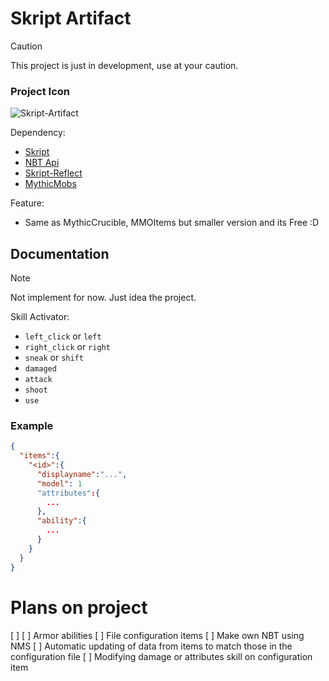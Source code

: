 # Skript Artifact

> [!CAUTION]
> This project is just in development, use at your caution.

### Project Icon
![Skript-Artifact](https://i.imgur.com/4HjhL4g.png)

Dependency:
- [Skript](https://github.com/SkriptLang/Skript)
- [NBT Api](https://github.com/tr7zw/Item-NBT-API)
- [Skript-Reflect](https://github.com/SkriptLang/skript-reflect)
- [MythicMobs](https://mythiccraft.io/index.php)

Feature:
- Same as MythicCrucible, MMOItems but smaller version and its Free :D

## Documentation
> [!NOTE]
> Not implement for now. Just idea the project.

Skill Activator:
- `left_click` or  `left`
- `right_click` or `right`
- `sneak` or `shift`
- `damaged`
- `attack`
- `shoot`
- `use`

### Example
```json
{
  "items":{
    "<id>":{
      "displayname":"...",
      "model": 1
      "attributes":{
        ...
      },
      "ability":{
        ...
      }
    }
  }
}
```


# Plans on project
[ ] 
[ ] Armor abilities 
[ ] File configuration items
[ ] Make own NBT using NMS
[ ] Automatic updating of data from items to match those in the configuration file
[ ] Modifying damage or attributes skill on configuration item